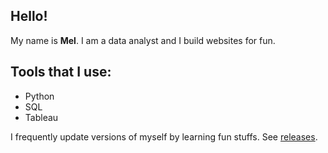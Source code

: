 ## Hello!
My name is **Mel**. I am a data analyst and I build websites for fun. 

## Tools that I use:
* Python
* SQL
* Tableau

I frequently update versions of myself by learning fun stuffs. See [releases](https://github.com/melgasonio/melgasonio/releases).

